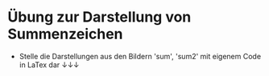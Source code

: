 # Übung zur Darstellung von Summenzeichen

- Stelle die Darstellungen aus den Bildern 'sum', 'sum2' mit eigenem Code in LaTex dar ↓↓↓

